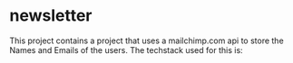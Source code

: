 # newsletter
This project contains a project that uses a mailchimp.com api to store the Names and Emails of the users. The techstack used for this is:
